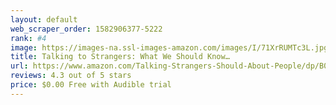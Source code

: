 ```yaml
---
layout: default 
﻿web_scraper_order: 1582906377-5222
rank: #4
image: https://images-na.ssl-images-amazon.com/images/I/71XrRUMTc3L.jpg
title: Talking to Strangers: What We Should Know…
url: https://www.amazon.com/Talking-Strangers-Should-About-People/dp/B07NJCG1XS/ref=zg_mw_audible_4?_encoding=UTF8&psc=1&refRID=VQVVVPNRQFD2M3VKYXDG
reviews: 4.3 out of 5 stars
price: $0.00 Free with Audible trial
---
```

